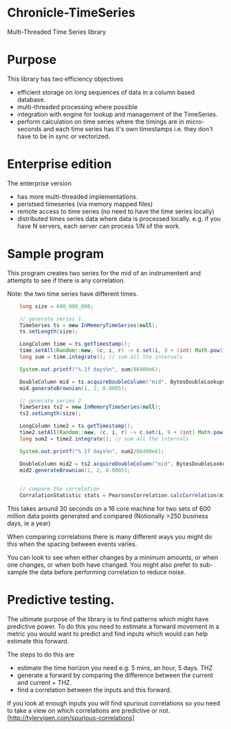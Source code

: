 # Chronicle-TimeSeries
Multi-Threaded Time Series library

# Purpose
This library has two efficiency objectives

- efficient storage on long sequences of data in a column based database.
- multi-threaded processing where possible
- integration with engine for lookup and management of the TimeSeries.
- perform calculation on time series where the timings are in micro-seconds and each time series has it's own timestamps i.e. they don't have to be in sync or vectorized.

# Enterprise edition
The enterprise version

- has more multi-threaded implementations.
- peristsed timeseries (via memory mapped files)
- remote access to time series (no need to have the time series locally)
- distributed times series data where data is processed locally. e.g. if you have N servers, each server can process 1/N of the work.

# Sample program
This program creates two series for the mid of an instrumentent and attempts to see if there is any correlation.

Note: the two time series have different times.

```java
    long size = 600_000_000;

    // generate series 1
    TimeSeries ts = new InMemoryTimeSeries(null);
    ts.setLength(size);

    LongColumn time = ts.getTimestamp();
    time.setAll(Random::new, (c, i, r) -> c.set(i, 9 + (int) Math.pow(1e6, sqr(r.nextFloat()))));
    long sum = time.integrate(); // sum all the intervals

    System.out.printf("%.1f days%n", sum/86400e6);

    DoubleColumn mid = ts.acquireDoubleColumn("mid", BytesDoubleLookups.INT16_4);
    mid.generateBrownian(1, 2, 0.0005);

    // generate series 2
    TimeSeries ts2 = new InMemoryTimeSeries(null);
    ts2.setLength(size);

    LongColumn time2 = ts.getTimestamp();
    time2.setAll(Random::new, (c, i, r) -> c.set(i, 9 + (int) Math.pow(1e6, sqr(r.nextFloat())))); //
    long sum2 = time2.integrate(); // sum all the intervals

    System.out.printf("%.1f days%n", sum2/86400e6);

    DoubleColumn mid2 = ts2.acquireDoubleColumn("mid", BytesDoubleLookups.INT16_4);
    mid2.generateBrownian(1, 2, 0.0005);

    
    // compare the correlation
    CorralationStatistic stats = PearsonsCorrelation.calcCorrelation(mid, mid2, Mode.AFTER_BOTH_CHANGE);
```

This takes around 30 seconds on a 16 core machine for two sets of 600 million data points generated and compared (Notionally >250 business days, ie a year)

When comparing correlations there is many different ways you might do this when the spacing between events varies. 

You can look to see when either changes by a minimum amounts, or when one changes, or when both have changed. 
You might also prefer to sub-sample the data before performing correlation to reduce noise.

# Predictive testing.
The ultimate purpose of the library is to find patterns which might have predictive power. To do this
you need to estimate a forward movement in a metric you would want to predict and find inputs which
would can help estimate this forward.

The steps to do this are

- estimate the time horizon you need e.g. 5 mins, an hour, 5 days. THZ
- generate a forward by comparing the difference between the current and current + THZ.
- find a correlation between the inputs and this forward.
 
If you look at enough inputs you will find spurious correlations so you need to take a view on which 
correlations are predictive or not. [http://tylervigen.com/spurious-correlations]

